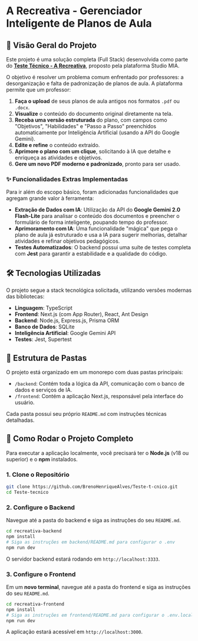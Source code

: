# A Recreativa - Gerenciador Inteligente de Planos de Aula

 <!-- Sugestão: Tire um screenshot da sua aplicação funcionando e hospede no imgur.com para colocar aqui -->

## 📝 Visão Geral do Projeto

Este projeto é uma solução completa (Full Stack) desenvolvida como parte do **[Teste Técnico - A Recreativa](https://fast-moonstone-365.notion.site/Teste-t-cnico-A-Recreativa-0e432742e6884d568529ee6b9f6a3a87)**, proposto pela plataforma Studio MIA.

O objetivo é resolver um problema comum enfrentado por professores: a desorganização e falta de padronização de planos de aula. A plataforma permite que um professor:
1.  **Faça o upload** de seus planos de aula antigos nos formatos `.pdf` ou `.docx`.
2.  **Visualize** o conteúdo do documento original diretamente na tela.
3.  **Receba uma versão estruturada** do plano, com campos como "Objetivos", "Habilidades" e "Passo a Passo" preenchidos automaticamente por Inteligência Artificial (usando a API do Google Gemini).
4.  **Edite e refine** o conteúdo extraído.
5.  **Aprimore o plano com um clique**, solicitando à IA que detalhe e enriqueça as atividades e objetivos.
6.  **Gere um novo PDF moderno e padronizado**, pronto para ser usado.

### ✨ Funcionalidades Extras Implementadas

Para ir além do escopo básico, foram adicionadas funcionalidades que agregam grande valor à ferramenta:
*   **Extração de Dados com IA**: Utilização da API do **Google Gemini 2.0 Flash-Lite** para analisar o conteúdo dos documentos e preencher o formulário de forma inteligente, poupando tempo do professor.
*   **Aprimoramento com IA**: Uma funcionalidade "mágica" que pega o plano de aula já estruturado e usa a IA para sugerir melhorias, detalhar atividades e refinar objetivos pedagógicos.
*   **Testes Automatizados**: O backend possui uma suíte de testes completa com **Jest** para garantir a estabilidade e a qualidade do código.

## 🛠️ Tecnologias Utilizadas

O projeto segue a stack tecnológica solicitada, utilizando versões modernas das bibliotecas:

*   **Linguagem**: TypeScript
*   **Frontend**: Next.js (com App Router), React, Ant Design
*   **Backend**: Node.js, Express.js, Prisma ORM
*   **Banco de Dados**: SQLite
*   **Inteligência Artificial**: Google Gemini API
*   **Testes**: Jest, Supertest

## 📂 Estrutura de Pastas

O projeto está organizado em um monorepo com duas pastas principais:

-   `/backend`: Contém toda a lógica da API, comunicação com o banco de dados e serviços de IA.
-   `/frontend`: Contém a aplicação Next.js, responsável pela interface do usuário.

Cada pasta possui seu próprio `README.md` com instruções técnicas detalhadas.

## 🚀 Como Rodar o Projeto Completo

Para executar a aplicação localmente, você precisará ter o **Node.js** (v18 ou superior) e o **npm** instalados.

### 1. Clone o Repositório
```bash
git clone https://github.com/BrenoHenriqueAlves/Teste-t-cnico.git
cd Teste-tecnico
```

### 2. Configure o Backend
Navegue até a pasta do backend e siga as instruções do seu `README.md`.

```bash
cd recreativa-backend
npm install
# Siga as instruções em backend/README.md para configurar o .env
npm run dev
```
O servidor backend estará rodando em `http://localhost:3333`.

### 3. Configure o Frontend
Em um **novo terminal**, navegue até a pasta do frontend e siga as instruções do seu `README.md`.

```bash
cd recreativa-frontend
npm install
# Siga as instruções em frontend/README.md para configurar o .env.local
npm run dev
```
A aplicação estará acessível em `http://localhost:3000`.